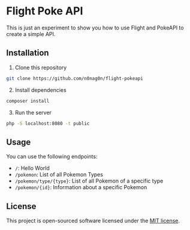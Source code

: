 # Flight Poke API

This is just an experiment to show you how to use Flight and PokeAPI to create a simple API.

## Installation

1. Clone this repository

```bash
git clone https://github.com/n0nag0n/flight-pokeapi
```

2. Install dependencies

```bash
composer install
```

3. Run the server

```bash
php -S localhost:8080 -t public
```

## Usage

You can use the following endpoints:

- `/`: Hello World
- `/pokemon`: List of all Pokemon Types
- `/pokemon/type/{type}`: List of all Pokemon of a specific type
- `/pokemon/{id}`: Information about a specific Pokemon

## License

This project is open-sourced software licensed under the [MIT license](https://opensource.org/licenses/MIT).
